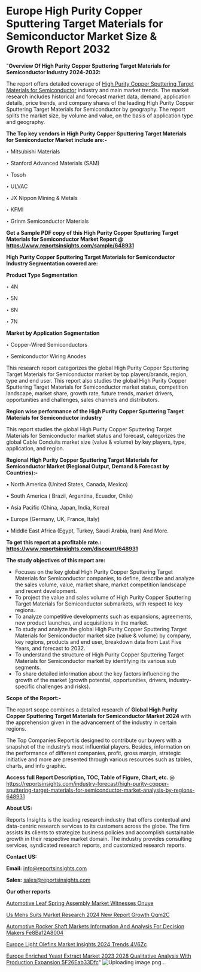 # Europe High Purity Copper Sputtering Target Materials for Semiconductor Market Size & Growth Report 2032

 "<strong>Overview Of High Purity Copper Sputtering Target Materials for Semiconductor Industry 2024-2032:</strong>

The report offers detailed coverage of <a href=https://www.reportsinsights.com/sample/648931>High Purity Copper Sputtering Target Materials for Semiconductor</a> industry and main market trends. The market research includes historical and forecast market data, demand, application details, price trends, and company shares of the leading High Purity Copper Sputtering Target Materials for Semiconductor by geography. The report splits the market size, by volume and value, on the basis of application type and geography.

<strong>The Top key vendors in High Purity Copper Sputtering Target Materials for Semiconductor Market include are:- </strong>

‣ Mitsubishi Materials

‣ Stanford Advanced Materials (SAM)

‣ Tosoh

‣ ULVAC

‣ JX Nippon Mining & Metals

‣ KFMI

‣ Grinm Semiconductor Materials

<strong>Get a Sample PDF copy of this High Purity Copper Sputtering Target Materials for Semiconductor Market Report </strong><strong>@ <a href=https://www.reportsinsights.com/sample/648931 style=color:#0000ff;>https://www.reportsinsights.com/sample/648931</a> </strong>

<strong>High Purity Copper Sputtering Target Materials for Semiconductor Industry Segmentation covered are:</strong>

<strong>Product Type Segmentation</strong>

‣ 4N

‣ 5N

‣ 6N

‣ 7N

<strong>Market by Application Segmentation</strong>

‣ Copper-Wired Semiconductors

‣ Semiconductor Wiring Anodes

This research report categorizes the global High Purity Copper Sputtering Target Materials for Semiconductor market by top players/brands, region, type and end user. This report also studies the global High Purity Copper Sputtering Target Materials for Semiconductor market status, competition landscape, market share, growth rate, future trends, market drivers, opportunities and challenges, sales channels and distributors.

<strong>Region wise performance of the High Purity Copper Sputtering Target Materials for Semiconductor industry</strong><strong> </strong>

This report studies the global High Purity Copper Sputtering Target Materials for Semiconductor market status and forecast, categorizes the global Cable Conduits market size (value &amp; volume) by key players, type, application, and region. 

<strong>Regional High Purity Copper Sputtering Target Materials for Semiconductor Market (Regional Output, Demand &amp; Forecast by Countries):-</strong>

• North America (United States, Canada, Mexico)

• South America ( Brazil, Argentina, Ecuador, Chile)

• Asia Pacific (China, Japan, India, Korea)

• Europe (Germany, UK, France, Italy)

• Middle East Africa (Egypt, Turkey, Saudi Arabia, Iran) And More.

<strong>To get this report at a profitable rate.: <a href=https://www.reportsinsights.com/discount/648931 style=color:#0000ff;>https://www.reportsinsights.com/discount/648931</a></strong>

<strong>The study objectives of this report are:</strong>
<ul>
  <li>Focuses on the key global High Purity Copper Sputtering Target Materials for Semiconductor companies, to define, describe and analyze the sales volume, value, market share, market competition landscape and recent development.</li>
  <li>To project the value and sales volume of High Purity Copper Sputtering Target Materials for Semiconductor submarkets, with respect to key regions.</li>
  <li>To analyze competitive developments such as expansions, agreements, new product launches, and acquisitions in the market.</li>
  <li>To study and analyze the global High Purity Copper Sputtering Target Materials for Semiconductor market size (value &amp; volume) by company, key regions, products and end user, breakdown data from Last Five Years, and forecast to 2032.</li>
  <li>To understand the structure of High Purity Copper Sputtering Target Materials for Semiconductor market by identifying its various sub segments.</li>
  <li>To share detailed information about the key factors influencing the growth of the market (growth potential, opportunities, drivers, industry-specific challenges and risks).</li>
</ul>
<strong>Scope of the Report:-</strong><strong> </strong>

The report scope combines a detailed research of <strong>Global High Purity Copper Sputtering Target Materials for Semiconductor Market 2024 </strong>with the apprehension given in the advancement of the industry in certain regions.

The Top Companies Report is designed to contribute our buyers with a snapshot of the industry’s most influential players. Besides, information on the performance of different companies, profit, gross margin, strategic initiative and more are presented through various resources such as tables, charts, and info graphic.

<strong>Access full Report Description, TOC, Table of Figure, Chart, etc. </strong>@   <a href=https://reportsinsights.com/industry-forecast/high-purity-copper-sputtering-target-materials-for-semiconductor-market-analysis-by-regions-648931 style=color:#0000ff;>https://reportsinsights.com/industry-forecast/high-purity-copper-sputtering-target-materials-for-semiconductor-market-analysis-by-regions-648931</a>

<strong>About US:</strong>

Reports Insights is the leading research industry that offers contextual and data-centric research services to its customers across the globe. The firm assists its clients to strategize business policies and accomplish sustainable growth in their respective market domain. The industry provides consulting services, syndicated research reports, and customized research reports.

<strong>Contact US:</strong>

<p class=""""><b>Email:</b> <a href=mailto:info@reportsinsights.com>info@reportsinsights.com</a></p>
<p class=""""><b>Sales:</b> <a href=mailto:sales@reportsinsights.com>sales@reportsinsights.com</a></p>

<strong>Our other reports</strong>

<a href=https://www.linkedin.com/pulse/automotive-leaf-spring-assembly-market-witnesses-onuye/>Automotive Leaf Spring Assembly Market Witnesses Onuye</a>

<a href=https://www.linkedin.com/pulse/us-mens-suits-market-research-2024-new-report-growth-qgm2c/>Us Mens Suits Market Research 2024 New Report Growth Qgm2C</a>

<a href=https://medium.com/@anjalimore4366343/automotive-rocker-shaft-markets-information-and-analysis-for-decision-makers-fe8ba12a8004>Automotive Rocker Shaft Markets Information And Analysis For Decision Makers Fe8Ba12A8004</a>

<a href=https://www.linkedin.com/pulse/europe-light-olefins-market-insights-2024-trends-4v6zc/>Europe Light Olefins Market Insights 2024 Trends 4V6Zc</a>

<a href=https://medium.com/@akitotamura255/europe-enriched-yeast-extract-market-2023-2028-qualitative-analysis-with-production-expansion-5f26eab33dfc>Europe Enriched Yeast Extract Market 2023 2028 Qualitative Analysis With Production Expansion 5F26Eab33Dfc</a>"
![Uploading image.png…]()
